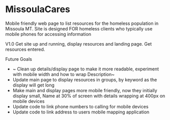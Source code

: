 # MissoulaCares
Mobile friendly web page to list resources for the homeless population in Missoula MT.
Site is designed FOR homeless clients who typically use mobile phones for accessing information

V1.0 Get site up and running, display resources and landing page. Get resources entered.

Future Goals
- ~ Clean up details/display page to make it more readable, experiment with mobile width and how to wrap Description~
- Update main page to display resources in groups, by keyword as the display will get long
- Make main and display pages more mobile friendly, now they initially display small, Name at 30% of screen with details wrapping at 400px on mobile devices
- Update code to link phone numbers to calling for mobile devices
- Update code to link address to users mobile mapping application

